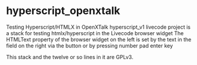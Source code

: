 # hyperscript_openxtalk
Testing Hyperscript/HTMLX in OpenXTalk 
hyperscript_v1 livecode project is a stack for testing htmlx/hyperscript in the Livecode browser widget
The HTMLText property of the browser widget on the left is set by the text in the field on the right via the button or by pressing number pad enter key

This stack and the twelve or so lines in it are GPLv3.

